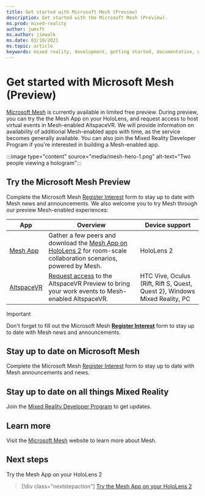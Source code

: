 ```yaml
---
title: Get started with Microsoft Mesh (Preview)
description: Get started with the Microsoft Mesh (Preview).
ms.prod: mixed-reality
author: jwmsft
ms.author: jimwalk
ms.date: 03/10/2021
ms.topic: article
keywords: mixed reality, development, getting started, documentation, guides, features, holograms
---
```


# Get started with Microsoft Mesh (Preview)

[Microsoft Mesh](overview.md) is currently available in limited free preview. During preview, you can try the the Mesh App on your HoloLens, and request access to host virtual events in Mesh-enabled AltspaceVR. We will provide information on availability of additional Mesh-enabled apps with time, as the service becomes generally available. You can also join the Mixed Reality Developer Program if you're interested in building a Mesh-enabled app.

:::image type="content" source="media/mesh-hero-1.png" alt-text="Two people viewing a hologram":::

## Try the Microsoft Mesh Preview

Complete the Microsoft Mesh [Register Interest](https://aka.ms/meshsignup) form to stay up to date with Mesh news and announcements. We also welcome you to try Mesh through our preview Mesh-enabled experiences:

App | Overview | Device support
------ | ------ | ------
[Mesh App](./mesh-app/index.md) | Gather a few peers and download the [Mesh App on HoloLens 2](./mesh-app/index.md) for room-scale collaboration scenarios, powered by Mesh. | HoloLens 2
[AltspaceVR](https://altvr.com/mesh) | [Request access](https://altvr.com/mesh) to the AltspaceVR Preview to bring your work events to Mesh-enabled AltspaceVR. | HTC Vive, Oculus (Rift, Rift S, Quest, Quest 2), Windows Mixed Reality, PC

> [!IMPORTANT]
> Don't forget to fill out the Microsoft Mesh **[Register Interest](https://aka.ms/meshsignup)** form to stay up to date with Mesh news and announcements.

<!--- ## Build a Mesh-enabled app)

If you're interested in building a Mesh-enabled mixed reality app, [join the Mixed Reality Developer Program](https://aka.ms/iwantmr) to get updates.

## Stay up to date

Complete the Microsoft Mesh [Register Interest](https://aka.ms/meshsignup) form to stay up to date with Mesh announcements and news. 
-->

## Stay up to date on Microsoft Mesh

Complete the Microsoft Mesh [Register Interest](https://info.microsoft.com/CO-NOGEP-CNTNT-FY21-03Mar-02-Microsoft-Mesh-5890_01Registration-ForminBody.html) form to stay up to date with Mesh announcements and news.

## Stay up to date on all things Mixed Reality

Join the [Mixed Reality Developer Program](https://mixedreality.microsoftcrmportals.com/signup/) to get updates.

## Learn more

Visit the [Microsoft Mesh](https://microsoft.com/mesh) website to learn more about Mesh.

## Next steps

Try the Mesh App on your HoloLens 2

   > [!div class="nextstepaction"]
   > [Try the Mesh App on your HoloLens 2](./mesh-app/index.md)
